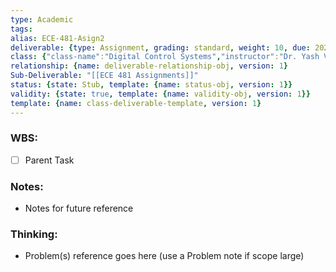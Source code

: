 ```yaml
---
type: Academic
tags: 
alias: ECE-481-Asign2
deliverable: {type: Assignment, grading: standard, weight: 10, due: 2023-07-21, alias: ECE-481-A2, template: {name: deliverable-obj, version: 1}}
class: {"class-name":"Digital Control Systems","instructor":"Dr. Yash Vardhan Pant","medium":"In Person","start-date":"2023-05-08","university":"University of Waterloo","class-alias":"ECE-481","template":{"name":"class-uni-obj","version":1}}
relationship: {name: deliverable-relationship-obj, version: 1}
Sub-Deliverable: "[[ECE 481 Assignments]]"
status: {state: Stub, template: {name: status-obj, version: 1}}
validity: {state: true, template: {name: validity-obj, version: 1}}
template: {name: class-deliverable-template, version: 1}
---
```


### WBS: 

- [ ] Parent Task

### Notes:

- Notes for future reference

### Thinking:

- Problem(s) reference goes here (use a Problem note if scope large)